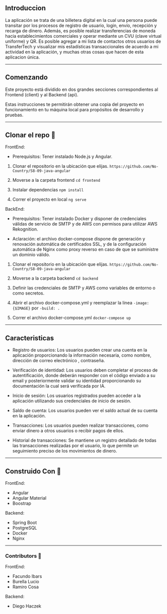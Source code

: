 
## Introduccion

 La aplicación se trata de una billetera digital en la cual una persona puede transitar por los procesos de registro de usuario, login, envío, recepción y recarga de dinero. Además, es posible realizar transferencias de moneda hacia establecimientos comerciales y operar mediante un CVU (clave virtual uniforme) y QR. Es posible agregar a mi lista de contactos otros usuarios de TransferTech y visualizar mis estadísticas transaccionales de acuerdo a mi actividad en la aplicación, y muchas otras cosas que hacen de esta aplicacion única.

------------
 ## Comenzando
Este proyecto está dividido en dos grandes secciones correspondientes al Frontend (client) y al Backend (api).

Estas instrucciones te permitirán obtener una copia del proyecto en funcionamiento en tu máquina local para propósitos de desarrollo y pruebas.


------------
## Clonar el repo 💾

FrontEnd:
- Prerequisitos: Tener instalado Node.js y Angular.

1. Clonar el repositorio en la ubicación que elijas.
`https://github.com/No-Country/S8-09-java-angular`

2. Moverse a la carpeta frontend
`cd frontend`

3. Instalar dependencias 
`npm install`

4. Correr el proyecto en local
`ng serve`

BackEnd:
 - Prerequisitos: Tener instalado Docker y disponer de credenciales válidas de servicio de SMTP y de AWS con permisos para utilizar AWS Rekognition.
                  
 - Aclaración: el archivo docker-compose dispone de generación y renovación automática de certificados SSL, y de la configuración automática de Nginx como proxy reverso
en caso de que se suministre un dominio válido.

1. Clonar el repositorio en la ubicación que elijas.
`https://github.com/No-Country/S8-09-java-angular`

2. Moverse a la carpeta backend
`cd backend`

3. Definir las credenciales de SMTP y AWS como variables de entorno o como secretos.

4. Abrir el archivo docker-compose.yml y reemplazar la linea
`-image:{$IMAGE}` por `-build: .`

5. Correr el archivo docker-compose.yml
`docker-compose up`

------------

## Caracteristicas
- Registro de usuarios: Los usuarios pueden crear una cuenta en la aplicación proporcionando la información necesaria, como nombre, dirección de correo electrónico , contraseña. 

- Verificación de identidad: Los usuarios deben completar el proceso de autentificación, donde deberán responder con el código enviado a su email y posteriormente
  validar su identidad proporcionando su documentación la cual será verificada por IA.

- Inicio de sesión: Los usuarios registrados pueden acceder a la aplicación utilizando sus credenciales de inicio de sesión.

- Saldo de cuenta: Los usuarios pueden ver el saldo actual de su cuenta en la aplicación.

- Transacciones: Los usuarios pueden realizar transacciones, como enviar dinero a otros usuarios o recibir pagos de ellos.

- Historial de transacciones: Se mantiene un registro detallado de todas las transacciones realizadas por el usuario, lo que permite un seguimiento preciso de los movimientos de dinero.

------------

## Construido Con 🔨

FrontEnd:
- Angular
- Angular Material
- Boostrap

Backend:
 - Spring Boot
 - PostgreSQL
 - Docker
 - Nginx

------------
### Contributors 👥

FrontEnd:
- Facundo Ibars
- Burella Lucio
- Ramiro Cosa

Backend:
- Diego Haczek








